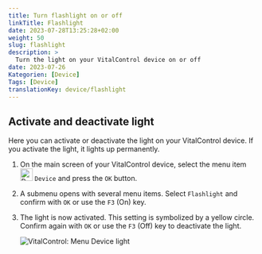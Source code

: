 ```yaml
---
title: Turn flashlight on or off
linkTitle: Flashlight
date: 2023-07-28T13:25:28+02:00
weight: 50
slug: flashlight
description: >
  Turn the light on your VitalControl device on or off
date: 2023-07-26
Kategorien: [Device]
Tags: [Device]
translationKey: device/flashlight
---
```

## Activate and deactivate light

Here you can activate or deactivate the light on your VitalControl device. If you activate the light, it lights up permanently.

1. On the main screen of your VitalControl device, select the menu item <img src="/icons/device.svg" width="25" align="bottom" alt="Device" /> `Device` and press the `OK` button.

2. A submenu opens with several menu items. Select `Flashlight` and confirm with `OK` or use the `F3` (On) key.

3. The light is now activated. This setting is symbolized by a yellow circle. Confirm again with `OK` or use the `F3` (Off) key to deactivate the light.

   ![VitalControl: Menu Device light](../images/light.png "Activate and deactivate light")
